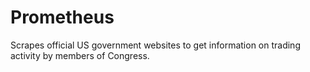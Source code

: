 # Prometheus
Scrapes official US government websites to get information on trading activity by members of Congress. 
